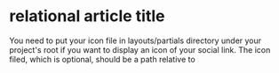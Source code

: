 # relational article title

 You need to put your icon file in layouts/partials directory under your project's root if you want to display an icon of your social link. The icon filed, which is optional, should be a path relative to
